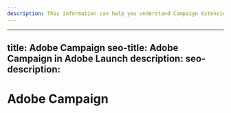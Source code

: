 ```yaml
---
description: This information can help you understand Campaign Extension.
---
```


---
title: Adobe Campaign
seo-title: Adobe Campaign in Adobe Launch
description: 
seo- description: 
---

# Adobe Campaign



